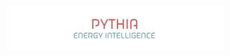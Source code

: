 <p align="center">
  <a href="https://pythia-energy.nl/">
  <img width="900" src="../pythia-banner.png"></a>
</p>